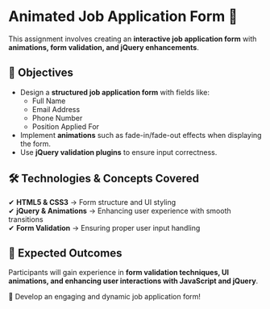 # Animated Job Application Form 📝

This assignment involves creating an **interactive job application form** with **animations, form validation, and jQuery enhancements**.

## 📌 Objectives

- Design a **structured job application form** with fields like:
  - Full Name
  - Email Address
  - Phone Number
  - Position Applied For
- Implement **animations** such as fade-in/fade-out effects when displaying the form.
- Use **jQuery validation plugins** to ensure input correctness.

## 🛠 Technologies & Concepts Covered

✔ **HTML5 & CSS3** → Form structure and UI styling  
✔ **jQuery & Animations** → Enhancing user experience with smooth transitions  
✔ **Form Validation** → Ensuring proper user input handling

## 🎯 Expected Outcomes

Participants will gain experience in **form validation techniques, UI animations, and enhancing user interactions with JavaScript and jQuery**.

🚀 Develop an engaging and dynamic job application form!
